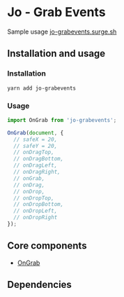 # Jo - Grab Events

Sample usage [jo-grabevents.surge.sh](https://jo-grabevents.surge.sh)

## Installation and usage

### Installation

```yarn add jo-grabevents```

### Usage

```js
import OnGrab from 'jo-grabevents';

OnGrab(document, {
  // safeX = 20,
  // safeY = 20,
  // onDragTop,
  // onDragBottom,
  // onDragLeft,
  // onDragRight,
  // onGrab,
  // onDrag,
  // onDrop,
  // onDropTop,
  // onDropBottom,
  // onDropLeft,
  // onDropRight
});
```

## Core components

- [OnGrab](source/js/OnGrab.js)

## Dependencies